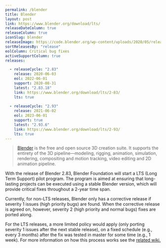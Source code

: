 ```yaml
---
permalink: /blender
title: Blender
layout: post
link: https://www.blender.org/download/lts/
releaseDateColumn: true
releaseColumn: true
iconSlug: blender
releaseImage: https://code.blender.org/wp-content/uploads/2020/05/release_cadence_4th_wall-1-1024x224.png
sortReleasesBy: "release"
eolColumn: Critical bug fixes
activeSupportColumn: true
releases:

  - releaseCycle: "2.83"
    release: 2020-06-03
    eol: 2022-06-01
    support: 2020-08-31
    latest: "2.83.18"
    link: https://www.blender.org/download/lts/2-83/
    lts: true
    
  - releaseCycle: "2.93"
    release: 2021-06-02
    eol: 2023-06-01
    support: true
    latest: "2.93.6"
    link: https://www.blender.org/download/lts/2-93/
    lts: true
---
```

> [Blender](https://blender.org/) is the free and open source 3D creation suite. It supports the entirety of the 3D pipeline—modeling, rigging, animation, simulation, rendering, compositing and motion tracking, video editing and 2D animation pipeline.

With the release of Blender 2.83, Blender Foundation will start a LTS (Long Term Support) pilot program. The program is aimed at ensuring that long-lasting projects can be executed using a stable Blender version, which will provide critical fixes throughout a 2-year time span. 

Currently, for non-LTS releases, Blender only has a corrective release if severity 1 issues (high priority bugs) are found. When the corrective release is agreed on, however, severity 2 (high priority and normal bugs) fixes are ported along.

For the LTS releases, a more limited policy would apply (only porting severity 1 issues after the next stable release), on a fixed schedule (e.g., every 3 months) after the fix was tested in master for some time (e.g., 1 week). For more information on how this process works see the [related wiki.](https://wiki.blender.org/wiki/Process/LTS)



